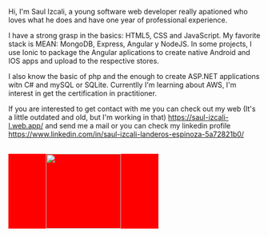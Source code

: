 Hi, I'm Saul Izcali, a young software web developer really apationed who loves what he does and have one year of professional experience.

I have a strong grasp in the basics: HTML5, CSS and JavaScript.
My favorite stack is MEAN: MongoDB, Express, Angular y NodeJS. In some projects, I use Ionic to package the Angular aplications to create native Android and IOS apps and upload to the respective stores.

I also know the basic of php and the enough to create ASP.NET applications witn C# and mySQL or SQLite.
Currentlly I'm learning about AWS, I'm interest in get the certification in practitioner.

If you are interested to get contact with me you can check out my web (It's a little outdated and old, but I'm working in that) https://saul-izcali-l.web.app/ and send me a mail or you can check my linkedin profile https://www.linkedin.com/in/saul-izcali-landeros-espinoza-5a72821b0/

<br>

<div id="header" align="center" style="background: red; width: 300px;" width="300" background="red">
  <img src="https://media2.giphy.com/media/SWoSkN6DxTszqIKEqv/giphy.gif?cid=ecf05e47nnwqfpeqo2lz500piqzotgn7lnzgo05giueyzvnd&rid=giphy.gif&ct=g" width="150"/>
</div>

